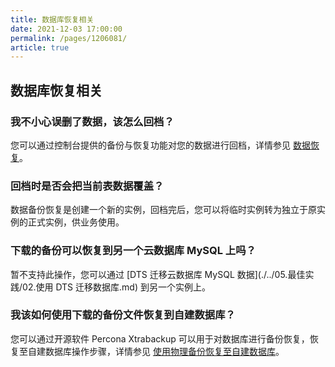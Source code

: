 ```yaml
---
title: 数据库恢复相关
date: 2021-12-03 17:00:00
permalink: /pages/1206081/
article: true
---
```


## 数据库恢复相关

### 我不小心误删了数据，该怎么回档？

您可以通过控制台提供的备份与恢复功能对您的数据进行回档，详情参见 [数据恢复](./../04.操作指南/07.备份恢复/01.数据恢复.md)。

### 回档时是否会把当前表数据覆盖？

数据备份恢复是创建一个新的实例，回档完后，您可以将临时实例转为独立于原实例的正式实例，供业务使用。

### 下载的备份可以恢复到另一个云数据库 MySQL 上吗？

暂不支持此操作，您可以通过 [DTS 迁移云数据库 MySQL 数据](./../05.最佳实践/02.使用 DTS 迁移数据库.md) 到另一个实例上。

### 我该如何使用下载的备份文件恢复到自建数据库？

您可以通过开源软件 Percona Xtrabackup 可以用于对数据库进行备份恢复，恢复至自建数据库操作步骤，详情参见 [使用物理备份恢复至自建数据库](./../04.操作指南/07.备份恢复/03.使用物理备份恢复至自建数据库.md)。
